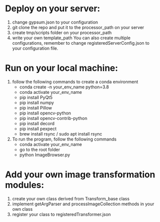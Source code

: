 # Deploy on your server:
1. change gypsum.json to your configuration
2. git clone the repo and put it to the processor_path on your server
3. create tmp/scripts folder on your processor_path
4. write your own template_path
You can also create multiple configurations, remember to change registeredServerConfig.json to your configuration file.

# Run on your local machine:
1. follow the following commands to create a conda environment
    * conda create -n your_env_name python=3.8
    * conda activate your_env_name
    * pip install PyQt5
    * pip install numpy
    * pip install Pillow
    * pip install opencv-python
    * pip install opencv-contrib-python
    * pip install decord
    * pip install pexpect
    * brew install rsync / sudo apt install rsync
2. To run the program, follow the following commands
    * conda activate your_env_name
    * go to the root folder
    * python ImageBrowser.py

# Add your own image transformation modules:
1. create your own class derived from Transform_base class
2. implement getArgParser and processImageCollection methods in your own class
3. register your class to registeredTransformer.json